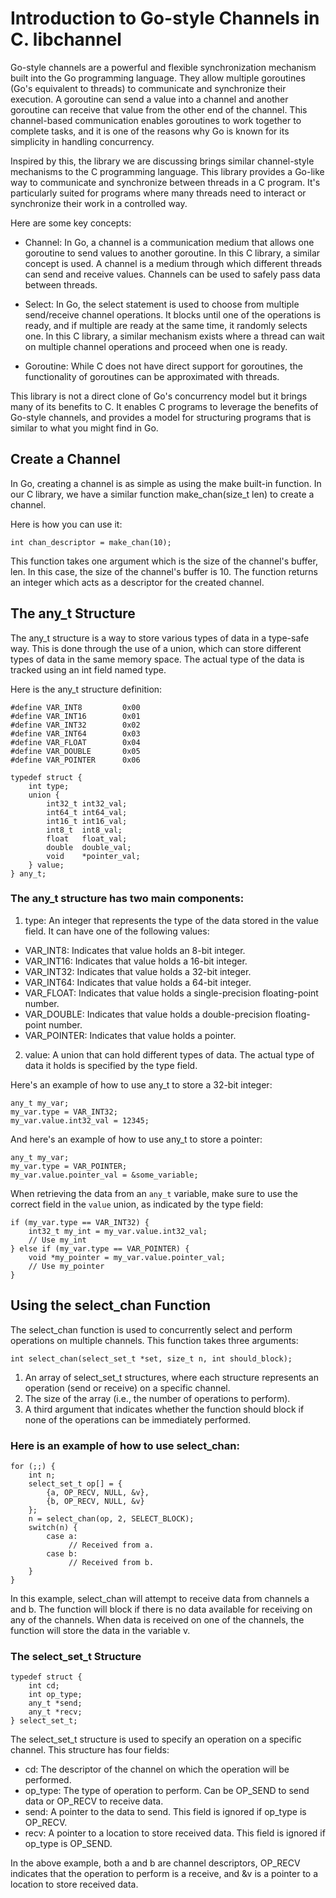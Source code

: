 
# Introduction to Go-style Channels in C. libchannel

Go-style channels are a powerful and flexible synchronization mechanism built into the Go programming language. They allow multiple goroutines (Go's equivalent to threads) to communicate and synchronize their execution. A goroutine can send a value into a channel and another goroutine can receive that value from the other end of the channel. This channel-based communication enables goroutines to work together to complete tasks, and it is one of the reasons why Go is known for its simplicity in handling concurrency.

Inspired by this, the library we are discussing brings similar channel-style mechanisms to the C programming language. This library provides a Go-like way to communicate and synchronize between threads in a C program. It's particularly suited for programs where many threads need to interact or synchronize their work in a controlled way.

Here are some key concepts:

- Channel: In Go, a channel is a communication medium that allows one goroutine to send values to another goroutine. In this C library, a similar concept is used. A channel is a medium through which different threads can send and receive values. Channels can be used to safely pass data between threads.

- Select: In Go, the select statement is used to choose from multiple send/receive channel operations. It blocks until one of the operations is ready, and if multiple are ready at the same time, it randomly selects one. In this C library, a similar mechanism exists where a thread can wait on multiple channel operations and proceed when one is ready.

- Goroutine: While C does not have direct support for goroutines, the functionality of goroutines can be approximated with threads. 

This library is not a direct clone of Go's concurrency model but it brings many of its benefits to C. It enables C programs to leverage the benefits of Go-style channels, and provides a model for structuring programs that is similar to what you might find in Go.

## Create a Channel

In Go, creating a channel is as simple as using the make built-in function. In our C library, we have a similar function make_chan(size_t len) to create a channel.

Here is how you can use it:

```
int chan_descriptor = make_chan(10);
```

This function takes one argument which is the size of the channel's buffer, len. In this case, the size of the channel's buffer is 10. The function returns an integer which acts as a descriptor for the created channel.


## The any_t Structure

The any_t structure is a way to store various types of data in a type-safe way. This is done through the use of a union, which can store different types of data in the same memory space. The actual type of the data is tracked using an int field named type.

Here is the any_t structure definition:

```
#define VAR_INT8         0x00
#define VAR_INT16        0x01
#define VAR_INT32        0x02
#define VAR_INT64        0x03
#define VAR_FLOAT        0x04
#define VAR_DOUBLE       0x05
#define VAR_POINTER      0x06

typedef struct {
    int type;
    union {
        int32_t int32_val;
        int64_t int64_val;
        int16_t int16_val;
        int8_t  int8_val;
        float   float_val;
        double  double_val;
        void    *pointer_val;
    } value;
} any_t;
```

### The any_t structure has two main components:

1. type: An integer that represents the type of the data stored in the value field. It can have one of the following values:

- VAR_INT8: Indicates that value holds an 8-bit integer.
- VAR_INT16: Indicates that value holds a 16-bit integer.
- VAR_INT32: Indicates that value holds a 32-bit integer.
- VAR_INT64: Indicates that value holds a 64-bit integer.
- VAR_FLOAT: Indicates that value holds a single-precision floating-point number.
- VAR_DOUBLE: Indicates that value holds a double-precision floating-point number.
- VAR_POINTER: Indicates that value holds a pointer.

2. value: A union that can hold different types of data. The actual type of data it holds is specified by the type field.

Here's an example of how to use any_t to store a 32-bit integer:

```
any_t my_var;
my_var.type = VAR_INT32;
my_var.value.int32_val = 12345;
```

And here's an example of how to use any_t to store a pointer:

```
any_t my_var;
my_var.type = VAR_POINTER;
my_var.value.pointer_val = &some_variable;
```

When retrieving the data from an `any_t` variable, make sure to use the correct field in the `value` union, as indicated by the type field:

```
if (my_var.type == VAR_INT32) {
    int32_t my_int = my_var.value.int32_val;
    // Use my_int
} else if (my_var.type == VAR_POINTER) {
    void *my_pointer = my_var.value.pointer_val;
    // Use my_pointer
}
```


## Using the select_chan Function

The select_chan function is used to concurrently select and perform operations on multiple channels. This function takes three arguments:

```
int select_chan(select_set_t *set, size_t n, int should_block);
```

1. An array of select_set_t structures, where each structure represents an operation (send or receive) on a specific channel.
2. The size of the array (i.e., the number of operations to perform).
3. A third argument that indicates whether the function should block if none of the operations can be immediately performed.

### Here is an example of how to use select_chan:

```
for (;;) {
    int n;
    select_set_t op[] = {
        {a, OP_RECV, NULL, &v},  
        {b, OP_RECV, NULL, &v}
    };
    n = select_chan(op, 2, SELECT_BLOCK);
    switch(n) {
        case a:
             // Received from a.
        case b:
             // Received from b.
    }
}
```

In this example, select_chan will attempt to receive data from channels a and b. The function will block if there is no data available for receiving on any of the channels. When data is received on one of the channels, the function will store the data in the variable v.

### The select_set_t Structure

```
typedef struct {
    int cd;
    int op_type;
    any_t *send;
    any_t *recv;
} select_set_t;
```

The select_set_t structure is used to specify an operation on a specific channel. This structure has four fields:

- cd: The descriptor of the channel on which the operation will be performed.
- op_type: The type of operation to perform. Can be OP_SEND to send data or OP_RECV to receive data.
- send: A pointer to the data to send. This field is ignored if op_type is OP_RECV.
- recv: A pointer to a location to store received data. This field is ignored if op_type is OP_SEND.
  
In the above example, both a and b are channel descriptors, OP_RECV indicates that the operation to perform is a receive, and &v is a pointer to a location to store received data.
